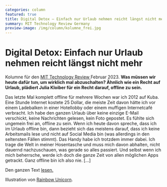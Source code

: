 ```yaml
---
categories: column
featured: true
title: Digital Detox – Einfach nur Urlaub nehmen reicht längst nicht mehr 
summary: MIT Technology Review Germany
preview-image: /img/column/kolumne_frei.jpg
---
```


# Digital Detox: Einfach nur Urlaub nehmen reicht längst nicht mehr 

Kolumne für den <a href="https://www.heise.de/meinung/Digital-Detox-Einfach-nur-Urlaub-nehmen-reicht-laengst-nicht-mehr-7495178.html">MIT Technology Review </a> Februar 2023.
<b>Was müssen wir heute dafür tun, um wirklich mal abzuschalten? Ähnlich wie ein Recht auf Urlaub, plädiert Julia Kloiber für ein Recht darauf, offline zu sein.</b>

<p>Das letzte Mal komplett offline für mehrere Wochen war ich 2012 auf Kuba. Eine Stunde Internet kostete 25 Dollar, die meiste Zeit davon hätte ich vor einem Ladebalken in einer Hotellobby oder einem muffigen Internetcafé verbracht. Ich habe den ganzen Urlaub über keine einzige E-Mail verschickt, keine Nachrichten gelesen, kein Foto gepostet. Es fühlte sich ungemein frei an, offline zu sein. Wenn ich heute davon spreche, dass ich im Urlaub offline bin, dann bezieht sich das meistens darauf, dass ich keine Arbeitsmails lese und nicht auf Social Media bin (was allerdings in den seltensten Fällen stimmt). Das Handy habe ich trotzdem immer dabei. Ich trage die Welt in meiner Hosentasche und muss mich davon abhalten, nicht dauernd nachzuschauen, was gerade so alles passiert. Und selbst wenn ich mich beherrsche, werde ich doch die ganze Zeit von allen möglichen Apps getrackt. Ganz offline bin ich also nie. [...] 

<p>Den ganzen Text <a href="https://www.heise.de/meinung/Digital-Detox-Einfach-nur-Urlaub-nehmen-reicht-laengst-nicht-mehr-7495178.html">lesen.</a></p>

Illustration von <a href="https://rainbow-unicorn.com/#welcome">Rainbow Unicorn</a>.

